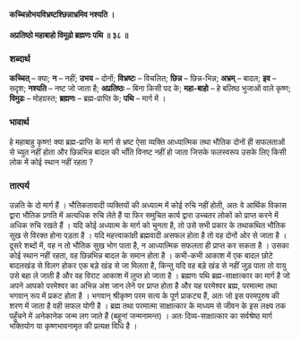 #### कच्चिन्नोभयविभ्रष्टश्छिन्नाभ्रमिव नश्यति ।
#### अप्रतिष्ठो महाबाहो विमूढो ब्रह्मणः पथि ॥ ३८ ॥

### शब्दार्थ

**कच्चित्** – क्या; **न** – नहीं; **उभय** – दोनों; **विभ्रष्टः** – विचलित; **छिन्न** – छिन्न-भिन्न; **अभ्रम्** – बादल; **इव** – सदृश; **नश्यति** – नष्ट जो जाता है; **अप्रतिष्ठः** – बिना किसी पद के; **महा-बाहो** – हे बलिष्ठ भुजाओं वाले कृष्ण; **विमुढः** – मोहग्रस्त; **ब्रह्मणः** – ब्रह्म-प्राप्ति के; **पथि** – मार्ग में ।

### भावार्थ

हे महाबाहु कृष्ण! क्या ब्रह्म-प्राप्ति के मार्ग से भ्रष्ट ऐसा व्यक्ति आध्यात्मिक तथा भौतिक दोनों ही सफलताओं से च्युत नहीं होता और छिन्नभिन्न बादल की भाँति विनष्ट नहीं हो जाता जिसके फलस्वरूप उसके लिए किसी लोक में कोई स्थान नहीं रहता ?

### तात्पर्य

उन्नति के दो मार्ग हैं । भौतिकतावादी व्यक्तियों की अध्यात्म में कोई रुचि नहीं होती, अतः वे आर्थिक विकास द्वारा भौतिक प्रगति में अत्यधिक रुचि लेते हैं या फिर समुचित कार्य द्वारा उच्चतर लोकों को प्राप्त करने में अधिक रुचि रखते हैं । यदि कोई अध्यात्म के मार्ग को चुनता है, तो उसे सभी प्रकार के तथाकथित भौतिक सुख से विरक्त होना पड़ता है । यदि महत्त्वाकांक्षी ब्रह्मवादी असफल होता है तो वह दोनों ओर से जाता है । दूसरे शब्दों में, वह न तो भौतिक सुख भोग पाता है, न आध्यात्मिक सफलता ही प्राप्त कर सकता है । उसका कोई स्थान नहीं रहता, वह छिन्नभिन्न बादल के समान होता है । कभी-कभी आकाश में एक बादल छोटे बादलखंड से विलग होकर एक बड़े खंड से जा मिलता है, किन्तु यदि वह बड़े खंड से नहीं जुड़ पाता तो वायु उसे बहा ले जाती है और वह विराट आकाश में लुप्त हो जाता है । ब्रह्मणः पथि ब्रह्म-साक्षात्कार का मार्ग है जो अपने आपको परमेश्वर का अभिन्न अंश जान लेने पर प्राप्त होता है और यह परमेश्वर ब्रह्म, परमात्मा तथा भगवान् रूप में प्रकट होता है । भगवान् श्रीकृष्ण परम सत्य के पूर्ण प्राकट्य हैं, अतः जो इस परमपुरुष की शरण में जाता है वही सफल योगी है । ब्रह्म तथा परमात्मा साक्षात्कार के माध्यम से जीवन के इस लक्ष्य तक पहुँचने में अनेकानेक जन्म लग जाते हैं (बहूनां जन्मनामन्त) । अतः दिव्य-साक्षात्कार का सर्वश्रेष्ठ मार्ग भक्तियोग या कृष्णभावनामृत की प्रत्यक्ष विधि है ।